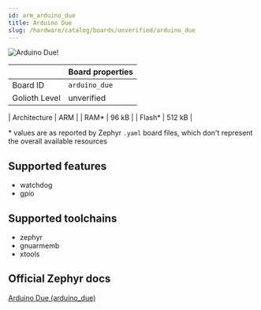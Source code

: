```yaml
---
id: arm_arduino_due
title: Arduino Due
slug: /hardware/catalog/boards/unverified/arduino_due
---
```


[//]: # (This is an auto-generated file, do not edit! Changes to it will be lost upon re-generation)

![Arduino Due!](/img/boards/arm/arduino_due.png "Arduino Due")

|                | Board properties     |
| -------------  | -------------------- |
| Board ID       | `arduino_due` |
| Golioth Level  | unverified       |

| Architecture   | ARM |
| RAM*           | 96 kB |
| Flash*         | 512 kB |

\* values are as reported by Zephyr `.yaml` board files, which don't represent the overall available resources



## Supported features

* watchdog
* gpio

## Supported toolchains

* zephyr
* gnuarmemb
* xtools

## Official Zephyr docs

[Arduino Due (arduino_due)](https://docs.zephyrproject.org/latest/boards/arm/arduino_due/doc/index.html)
